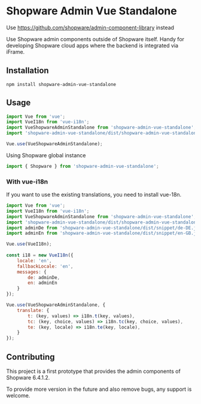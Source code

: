 # Shopware Admin Vue Standalone

Use https://github.com/shopware/admin-component-library instead

Use Shopware admin components outside of Shopware itself. Handy for developing 
Shopware cloud apps where the backend is integrated via iFrame.

## Installation

```shell
npm install shopware-admin-vue-standalone
```

## Usage

```javascript
import Vue from 'vue';
import VueI18n from 'vue-i18n';
import VueShopwareAdminStandalone from 'shopware-admin-vue-standalone';
import 'shopware-admin-vue-standalone/dist/shopware-admin-vue-standalone.css';

Vue.use(VueShopwareAdminStandalone);
```

Using Shopware global instance

```javascript
import { Shopware } from 'shopware-admin-vue-standalone';
```

### With vue-i18n

If you want to use the existing translations, you need to install vue-18n.
```javascript
import Vue from 'vue';
import VueI18n from 'vue-i18n';
import VueShopwareAdminStandalone from 'shopware-admin-vue-standalone';
import 'shopware-admin-vue-standalone/dist/shopware-admin-vue-standalone.css';
import adminDe from 'shopware-admin-vue-standalone/dist/snippet/de-DE.json';
import adminEn from 'shopware-admin-vue-standalone/dist/snippet/en-GB.json';

Vue.use(VueI18n);
  
const i18 = new VueI18n({
    locale: 'en',
    fallbackLocale: 'en',
    messages: {
        de: adminDe,
        en: adminEn
    }
});

Vue.use(VueShopwareAdminStandalone, {
    translate: {
        t: (key, values) => i18n.t(key, values),
        tc: (key, choice, values) => i18n.tc(key, choice, values),
        te: (key, locale) => i18n.te(key, locale),
    }
});
```

## Contributing
This project is a first prototype that provides the admin components of Shopware 6.4.1.2.

To provide more version in the future and also remove bugs, any support is welcome.
